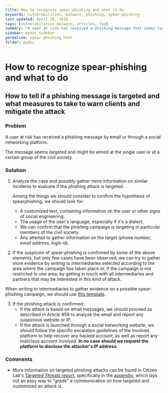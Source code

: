 ```yaml
---
title: How to recognize spear-phishing and what to do
keywords: vulnerabilities, malware, phishing, spear-phishing
last_updated: April 26, 2018
tags: [vulnerabilities_malware, articles, faq]
summary: "A user at risk has received a phishing message that seems targeted."
sidebar: mydoc_sidebar
permalink: spear-phishing.html
folder: mydoc
---
```



# How to recognize spear-phishing and what to do 
## How to tell if a phishing message is targeted and what measures to take to warn clients and mitigate the attack

### Problem

A user at risk has received a phishing message by email or through a social
networking platform.

The message seems targeted and might be aimed at the single user or at a certain
group of the civil society.


### Solution

1. Analyze the case and possibly gather more information on similar incidents to
   evaluate if the phishing attack is targeted.

    Among the things we should consider to confirm the hypothesis of
    spearphishing, we should look for:
    
    - A customized text, containing information on the user or other signs of
      social engineering.
    - The usage of the user's language, especially if it's a dialect.
    - We can confirm that the phishing campaign is targeting in particular
      members of the civil society.
    - Any attempt to gather information on the target (phone number, email
      address, login id).

2. If the suspicion of spear-phishing is confirmed by some of the above
elements, but only few cases have been observed, we can try to gather more
evidence by writing to intermediaries selected according to the area where the
campaign has taken place or, if the campaign is not restricted to one area, by
getting in touch with all intermediaries and partners that may be interested in
this kind of attack.

When writing to intermediaries to gather evidence on a possible spear-phishing
campaign, we should use [this
template](../Templates/spear-phishing-evidence-gathering.md).

3. If the phishing attack is confirmed:
    - If the attack is based on email messages, we should proceed as described
      in Article #58 to analyze the email and report any suspicious website or
      IP.
    - If the attack is launched through a social networking website, we should
      follow the specific escalation guidelines of the involved platform to help
      recover any hacked account, as well as report any malicious account
      involved. **In no case should we request the platform to disclose the
      attacker's IP address**.


### Comments

- More information on targeted phishing attacks can be found in  Citizen Lab's
  [Targeted Threats report](https://targetedthreats.net/), specifically in the
  [appendix](https://targetedthreats.net/media/5-Appendix.pdf), which lays out
  an easy way to "grade" a communication on how targeted and customized an
  attack is.


